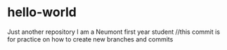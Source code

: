 # hello-world
Just another repository
I am a Neumont first year student
//this commit is for practice on how to create new branches and commits
